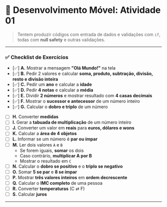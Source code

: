 # 📱 Desenvolvimento Móvel: Atividade 01

> Tentem produzir códigos com entrada de dados e validações com `if`, todas com **null safety** e outras validações.

---

### ✅ Checklist de Exercícios

- [✅] **A.** Mostrar a mensagem **"Olá Mundo!"** na tela  
- [✅] **B.** Pedir 2 valores e calcular **soma, produto, subtração, divisão, resto e divisão inteira**  
- [✅] **C.** Pedir um **ano** e calcular a **idade**  
- [✅] **D.** Pedir **4 notas** e calcular a **média**  
- [✅] **E.** Dividir **2 números** e mostrar resultado com **4 casas decimais**  
- [✅] **F.** Mostrar o **sucessor e antecessor** de um número inteiro  
- [✅] **G.** Calcular o **dobro e triplo** de um número  
- [ ] **H.** Converter **medidas**  
- [ ] **I.** Gerar a **tabuada de multiplicação** de um número inteiro  
- [ ] **J.** Converter um valor em **reais** para **euros, dólares e wons**  
- [ ] **K.** Calcular a **área de 4 objetos**  
- [ ] **L.** Informar se um número é **par ou ímpar**  
- [ ] **M.** Ler dois valores `A` e `B`  
   - Se forem iguais, **somar** os dois  
   - Caso contrário, **multiplicar A por B**  
   - Mostrar o resultado em `C`  
- [ ] **N.** Calcular o **dobro se positivo** e o **triplo se negativo**  
- [ ] **O.** Somar **5 se par** e **8 se ímpar**  
- [ ] **P.** Mostrar **três valores inteiros** em **ordem decrescente**  
- [ ] **Q.** Calcular o **IMC completo** de uma pessoa  
- [ ] **R.** Converter **temperaturas** (C ⇄ F)  
- [ ] **S.** Calcular **juros**

---